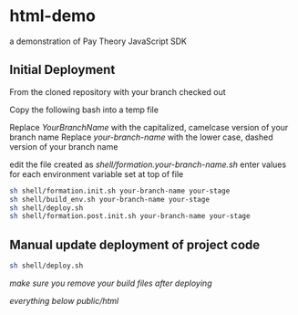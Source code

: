 # html-demo
a demonstration of Pay Theory JavaScript SDK

## Initial Deployment

From the cloned repository with your branch checked out

Copy the following bash into a temp file

Replace *YourBranchName* with the capitalized, camelcase version of your branch name
Replace *your-branch-name* with the lower case, dashed version of your branch name

edit the file created as *shell/formation.your-branch-name.sh*
enter values for each environment variable set at top of file

```bash
sh shell/formation.init.sh your-branch-name your-stage
sh shell/build_env.sh your-branch-name your-stage
sh shell/deploy.sh
sh shell/formation.post.init.sh your-branch-name your-stage
```

## Manual update deployment of project code

```bash
sh shell/deploy.sh
```
_make sure you remove your build files after deploying_

_everything below public/html_